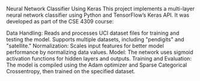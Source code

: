 Neural Network Classifier Using Keras
This project implements a multi-layer neural network classifier using Python and TensorFlow’s Keras API. It was developed as part of the CSE 4309 course:

Data Handling: Reads and processes UCI dataset files for training and testing the model. Supports multiple datasets, including "pendigits" and "satellite."
Normalization: Scales input features for better model performance by normalizing data values.
Model: The network uses sigmoid activation functions for hidden layers and outputs.
Training and Evaluation: The model is compiled using the Adam optimizer and Sparse Categorical Crossentropy, then trained on the specified dataset.

